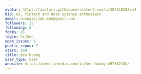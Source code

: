 ```yaml
---
avatar: https://avatars.githubusercontent.com/u/30411828?v=4
bio: AI, fintech and data science enthusiast.
email: huangzijian.ken@gmail.com
followers: 25
following: 2
forks: 85
login: hzjken
open_issues: 6
public_repos: 7
stars: 160
title: Ken Huang
user_type: User
website: https://www.linkedin.com/in/ken-huang-b9756213b/
---
```

